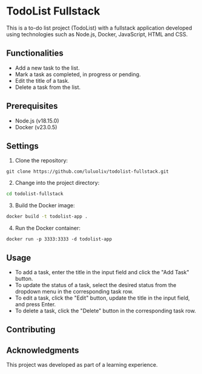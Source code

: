 # TodoList Fullstack

This is a to-do list project (TodoList) with a fullstack application developed using technologies such as Node.js, Docker, JavaScript, HTML and CSS.

## Functionalities

- Add a new task to the list.
- Mark a task as completed, in progress or pending.
- Edit the title of a task.
- Delete a task from the list.

## Prerequisites

- Node.js (v18.15.0)
- Docker (v23.0.5)
## Settings

1. Clone the repository:
```
git clone https://github.com/luluoliv/todolist-fullstack.git
```

2. Change into the project directory:
```bash
cd todolist-fullstack
```

3. Build the Docker image:
```bash
docker build -t todolist-app .
```

4. Run the Docker container:
```
docker run -p 3333:3333 -d todolist-app
```
## Usage
- To add a task, enter the title in the input field and click the "Add Task" button.
- To update the status of a task, select the desired status from the dropdown menu in the corresponding task row.
- To edit a task, click the "Edit" button, update the title in the input field, and press Enter.
- To delete a task, click the "Delete" button in the corresponding task row.

## Contributing


## Acknowledgments
This project was developed as part of a learning experience.
